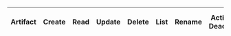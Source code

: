 

| Artifact | Create | Read | Update | Delete | List | Rename | Activate / Deactivate | Copy / Paste / Duplicate | Import Inside |
| --- | --- | --- | --- | --- | --- | --- | --- | --- | --- |



